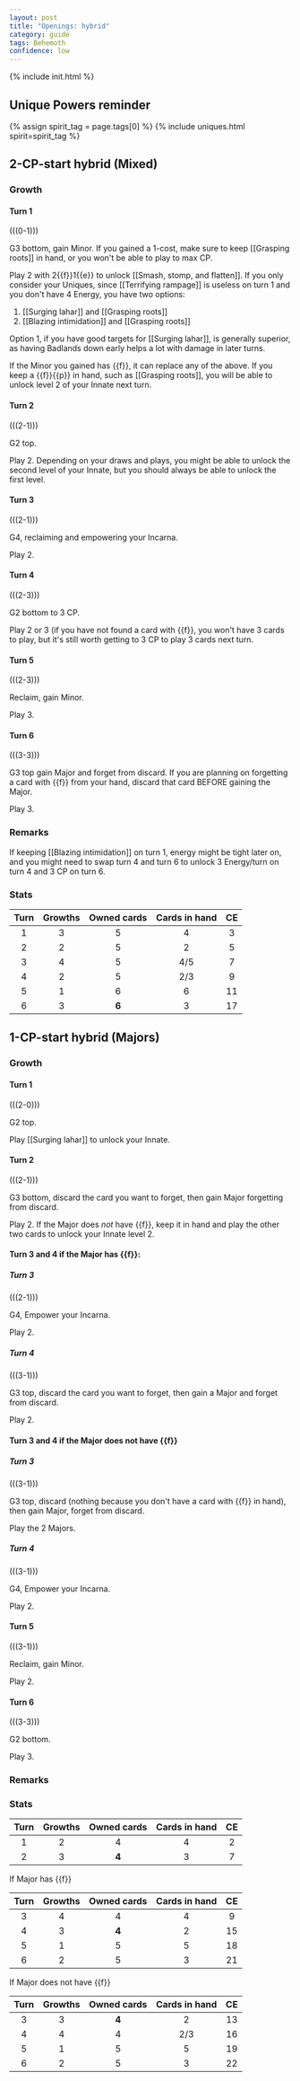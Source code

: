```yaml
---  
layout: post  
title: "Openings: hybrid"  
category: guide  
tags: Behemoth
confidence: low
---
```

{% include init.html %}


## Unique Powers reminder

{% assign spirit_tag = page.tags[0] %}
{% include uniques.html spirit=spirit_tag %}





## 2-CP-start hybrid (Mixed)

### Growth

#### Turn 1

(((0-1)))

G3 bottom, gain Minor. If you gained a 1-cost, make sure to keep [[Grasping roots]] in hand, or you won't be able to play to max CP.

Play 2 with 2{{f}}1{{e}} to unlock [[Smash, stomp, and flatten]]. If you only consider your Uniques, since [[Terrifying rampage]] is useless on turn 1 and you don't have 4 Energy, you have two options:

1. [[Surging lahar]] and [[Grasping roots]]
2. [[Blazing intimidation]] and [[Grasping roots]]

Option 1, if you have good targets for [[Surging lahar]], is generally superior, as having Badlands down early helps a lot with damage in later turns.

If the Minor you gained has {{f}}, it can replace any of the above. If you keep a {{f}}{{p}} in hand, such as [[Grasping roots]], you will be able to unlock level 2 of your Innate next turn.

#### Turn 2

(((2-1)))

G2 top. 

Play 2. Depending on your draws and plays, you might be able to unlock the second level of your Innate, but you should always be able to unlock the first level.

#### Turn 3

(((2-1)))

G4, reclaiming and empowering your Incarna. 

Play 2.

#### Turn 4

(((2-3)))

G2 bottom to 3 CP.

Play 2 or 3 (if you have not found a card with {{f}}, you won't have 3 cards to play, but it's still worth getting to 3 CP to play 3 cards next turn.

#### Turn 5

(((2-3)))

Reclaim, gain Minor.

Play 3.

#### Turn 6

(((3-3)))

G3 top gain Major and forget from discard. If you are planning on forgetting a card with {{f}} from your hand, discard that card BEFORE gaining the Major.

Play 3.

### Remarks

If keeping [[Blazing intimidation]] on turn 1, energy might be tight later on, and you might need to swap turn 4 and turn 6 to unlock 3 Energy/turn on turn 4 and 3 CP on turn 6.

### Stats

Turn | Growths | Owned cards | Cards in hand | CE
:--: | :--: | :--: | :--: | :--: 
1 | 3 |   5   |   4   | 3
2 | 2 |   5   |   2   | 5
3 | 4 |   5   | 4/5 | 7
4 | 2 |   5   | 2/3 | 9
5 | 1 |   6   |   6   | 11
6 | 3 | **6** |   3   | 17































## 1-CP-start hybrid (Majors)

### Growth

#### Turn 1

(((2-0)))

G2 top.

Play [[Surging lahar]] to unlock your Innate.

#### Turn 2

(((2-1)))

G3 bottom, discard the card you want to forget, then gain Major forgetting from discard.

Play 2. If the Major does *not* have {{f}}, keep it in hand and play the other two cards to unlock your Innate level 2.

#### Turn 3 and 4 if the Major has {{f}}:

##### Turn 3

(((2-1)))

G4, Empower your Incarna.

Play 2.

##### Turn 4

(((3-1)))

G3 top, discard the card you want to forget, then gain a Major and forget from discard.

Play 2.

#### Turn 3 and 4 if the Major does not have {{f}}

##### Turn 3

(((3-1)))

G3 top, discard (nothing because you don't have a card with {{f}} in hand), then gain Major, forget from discard.

Play the 2 Majors.

##### Turn 4

(((3-1)))

G4, Empower your Incarna.

Play 2.


#### Turn 5

(((3-1)))

Reclaim, gain Minor.

Play 2.

#### Turn 6

(((3-3)))

G2 bottom.

Play 3.

### Remarks



### Stats

Turn | Growths | Owned cards | Cards in hand | CE
:--: | :--: | :--: | :--: | :--: 
1 | 2 |   4   |   4   | 2
2 | 3 | **4** |   3   | 7

If Major has {{f}}

Turn | Growths | Owned cards | Cards in hand | CE
:--: | :--: | :--: | :--: | :--:
3 | 4 |   4   |   4   | 9
4 | 3 | **4** |   2   | 15
5 | 1 |   5   |   5   | 18
6 | 2 |   5   |   3   | 21

If Major does not have {{f}}

Turn | Growths | Owned cards | Cards in hand | CE
:--: | :--: | :--: | :--: | :--:
3 | 3 | **4** |   2   | 13
4 | 4 |   4   |  2/3  | 16
5 | 1 |   5   |   5   | 19
6 | 2 |   5   |   3   | 22

